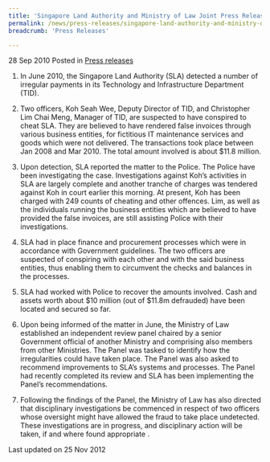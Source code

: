 ```yaml
---
title: 'Singapore Land Authority and Ministry of Law Joint Press Release on Fraud Case in Singapore Land Authority'
permalink: /news/press-releases/singapore-land-authority-and-ministry-of-law-joint-press-release-on-fraud-case-in-singapore-land/
breadcrumb: 'Press Releases'

---
```




28 Sep 2010 Posted in [Press releases](/news/press-releases)


1. In June 2010, the Singapore Land Authority (SLA) detected a number of irregular payments in its Technology and Infrastructure Department (TID).


2. Two officers, Koh Seah Wee, Deputy Director of TID, and Christopher Lim Chai Meng, Manager of TID, are suspected to have conspired to cheat SLA. They are believed to have rendered false invoices through various business entities, for fictitious IT maintenance services and goods which were not delivered.  The transactions took place between Jan 2008 and Mar 2010. The total amount involved is about $11.8 million.


3. Upon detection, SLA reported the matter to the Police. The Police have been investigating the case. Investigations against Koh’s activities in SLA are largely complete and another tranche of charges was tendered against Koh in court earlier this morning.  At present, Koh has been charged with 249 counts of cheating and other offences.  Lim, as well as the individuals running the business entities which are believed to have provided the false invoices, are still assisting Police with their investigations.


4. SLA had in place finance and procurement processes which were in accordance with Government guidelines.  The two officers are suspected of conspiring with each other and with the said business entities, thus enabling them to circumvent the checks and balances in the processes.


5. SLA had worked with Police to recover the amounts involved.  Cash and assets worth about $10 million (out of $11.8m defrauded) have been located and secured so far.


6. Upon being informed of the matter in June, the Ministry of Law established an independent review panel chaired by a senior Government official of another Ministry and comprising also members from other Ministries. The Panel was tasked to identify how the irregularities could have taken place. The Panel was also asked to recommend improvements to SLA’s systems and processes. The Panel had recently completed its review and SLA has been implementing the Panel’s recommendations.


7. Following the findings of the Panel, the Ministry of Law has also directed that disciplinary investigations be commenced in respect of two officers whose oversight might have allowed the fraud to take place undetected.  These investigations are in progress, and disciplinary action will be taken, if and where found appropriate . 



<p class="right-side-updated">Last updated on 25 Nov 2012</p>
